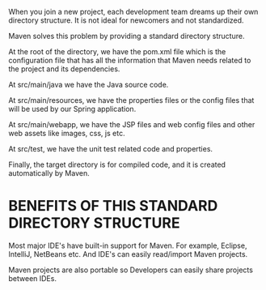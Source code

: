 When you join a new project, each development team dreams up their own directory structure. It is not ideal for newcomers and not standardized.

Maven solves this problem by providing a standard directory structure.

At the root of the directory, we have the pom.xml file which is the configuration file that has all the information that Maven needs related to the project and its dependencies.

At src/main/java we have the Java source code.

At src/main/resources, we have the properties files or the config files that will be used by our Spring application.

At src/main/webapp, we have the JSP files and web config files and other web assets like images, css, js etc.

At src/test, we have the unit test related code and properties.

Finally, the target directory is for compiled code, and it is created automatically by Maven.

# BENEFITS OF THIS STANDARD DIRECTORY STRUCTURE

Most major IDE's have built-in support for Maven. For example, Eclipse, IntelliJ, NetBeans etc. And IDE's can easily read/import Maven projects.

Maven projects are also portable so Developers can easily share projects between IDEs.